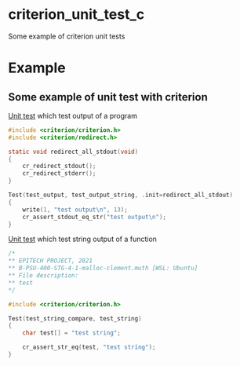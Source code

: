 # criterion_unit_test_c
Some example of criterion unit tests

# Example

## Some example of unit test with criterion

[Unit test](https://github.com/Clement-Muth/criterion_unit_test_c/blob/master/test_output.c) which test output of a program

```c
#include <criterion/criterion.h>
#include <criterion/redirect.h>

static void redirect_all_stdout(void)
{
    cr_redirect_stdout();
    cr_redirect_stderr();
}

Test(test_output, test_output_string, .init=redirect_all_stdout)
{
    write(1, "test output\n", 13);
    cr_assert_stdout_eq_str("test output\n");
}
```

[Unit test](https://github.com/Clement-Muth/criterion_unit_test_c/blob/master/test_string_compare.c) which test string output of a function

```c
/*
** EPITECH PROJECT, 2021
** B-PSU-400-STG-4-1-malloc-clement.muth [WSL: Ubuntu]
** File description:
** test
*/

#include <criterion/criterion.h>

Test(test_string_compare, test_string)
{
    char test[] = "test string";

    cr_assert_str_eq(test, "test string");
}
```
